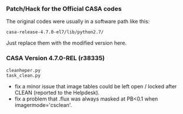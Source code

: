 
### Patch/Hack for the Official CASA codes

The original codes were usually in a software path like this:

    casa-release-4.7.0-el7/lib/python2.7/

Just replace them with the modified version here.

### CASA Version 4.7.0-REL (r38335)

    cleanheper.py
    task_clean.py

*   fix a minor issue that image tables could be left open / locked after CLEAN
(reported to the Helpdesk).
*   fix a problem that .flux was always masked at PB<0.1 when imagermode='csclean'.
